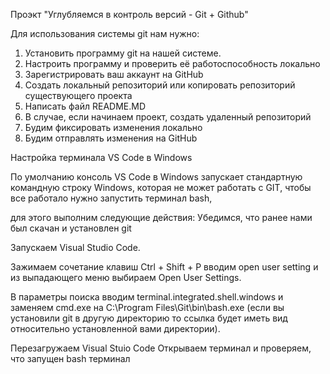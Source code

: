 Проэкт "Углубляемся в контроль версий - Git + Github"

Для использования системы git нам нужно:

1. Установить программу git на нашей системе.
2. Настроить программу и проверить её работоспособность локально
3. Зарегистрировать ваш аккаунт на GitHub
4. Создать локальный репозиторий или копировать репозиторий существующего проекта
5. Написать файл README.MD
6. В случае, если начинаем проект, создать удаленный репозиторий
7. Будим фиксировать изменения локально
8. Будим отправлять изменения на GitHub

Настройка терминала VS Code в Windows

По умолчанию консоль VS Code в Windows запускает стандартную командную строку Windows, которая не может работать с GIT, чтобы все работало нужно запустить терминал bash, 

для этого выполним следующие действия: Убедимся, что ранее нами был скачан и установлен git

Запускаем Visual Studio Code.

Зажимаем сочетание клавиш Ctrl + Shift + P вводим open user setting и из выпадающего меню выбираем Open User Settings.

В параметры поиска вводим terminal.integrated.shell.windows и заменяем cmd.exe на C:\\Program Files\\Git\\bin\\bash.exe 
(если вы установили git в другую директорию то ссылка будет иметь вид относительно установленной вами директории).

Перезагружаем Visual Stuio Code Открываем терминал и проверяем, что запущен bash терминал
